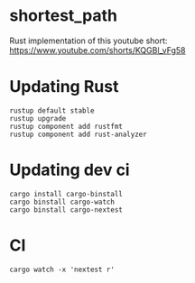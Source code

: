 # shortest_path

Rust implementation of this youtube short: https://www.youtube.com/shorts/KQGBl_vFg58

# Updating Rust

```
rustup default stable
rustup upgrade
rustup component add rustfmt
rustup component add rust-analyzer
```

# Updating dev ci

```
cargo install cargo-binstall
cargo binstall cargo-watch
cargo binstall cargo-nextest
```

# CI

```
cargo watch -x 'nextest r'
```